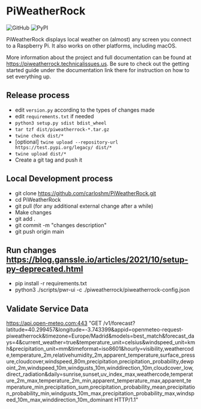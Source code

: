 # PiWeatherRock

![GitHub](https://img.shields.io/github/license/genebean/PiWeatherRock)
![PyPI](https://img.shields.io/pypi/v/piweatherrock)

PiWeatherRock displays local weather on (almost) any screen you connect to a Raspberry Pi. It also works on other platforms, including macOS.

More information about the project and full documentation can be found at https://piweatherrock.technicalissues.us. Be sure to check out the getting started guide under the documentation link there for instruction on how to set everything up.

## Release process

- edit `version.py` according to the types of changes made
- edit `requirements.txt` if needed
- `python3 setup.py sdist bdist_wheel`
- `tar tzf dist/piweatherrock-*.tar.gz`
- `twine check dist/*`
- [optional] `twine upload --repository-url https://test.pypi.org/legacy/ dist/*`
- `twine upload dist/*`
- Create a git tag and push it

## Local Development process

- git clone https://github.com/carloshm/PiWeatherRock.git
- cd PiWeatherRock
- git pull (for any additional external change after a while)
- Make changes
- git add .
- git commit -m "changes description"
- git push origin main

## Run changes https://blog.ganssle.io/articles/2021/10/setup-py-deprecated.html

- pip install -r requirements.txt
- python3 ./scripts/pwr-ui -c ./piweatherrock/piweatherrock-config.json

## Validate Service Data

https://api.open-meteo.com:443 "GET /v1/forecast?latitude=40.299457&longitude=-3.743399&appid=openmeteo-request-piweatherrock&timezone=Europe/Madrid&models=best_match&forecast_days=4&current_weather=true&temperature_unit=celsius&windspeed_unit=kmh&precipitation_unit=mm&timeformat=iso8601&hourly=visibility,weathercode,temperature_2m,relativehumidity_2m,apparent_temperature,surface_pressure,cloudcover,windspeed_80m,precipitation,precipitation_probability,dewpoint_2m,windspeed_10m,windgusts_10m,winddirection_10m,cloudcover_low,direct_radiation&daily=sunrise,sunset,uv_index_max,weathercode,temperature_2m_max,temperature_2m_min,apparent_temperature_max,apparent_temperature_min,precipitation_sum,precipitation_probability_mean,precipitation_probability_min,windgusts_10m_max,precipitation_probability_max,windspeed_10m_max,winddirection_10m_dominant HTTP/1.1"
